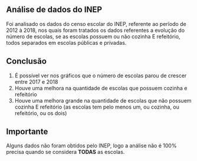 ## Análise de dados do INEP

Foi analisado os dados do censo escolar do INEP, referente ao período de 2012 à 2018, nos quais foram tratados os dados referentes a evolução do número de escolas, se as escolas possuem ou não cozinha E refeitório, todos separados em escolas públicas e privadas.  
  
## Conclusão
1. É possível ver nos gráficos que o número de escolas parou de crescer entre 2017 e 2018
2. Houve uma melhora na quantidade de escolas que possuem cozinha e refeitório
3. Houve uma melhora grande na quantidade de escolas que não possuem cozinha E refeitório (as escolas tem pelo menos um, ou cozinha, ou refeitório, ou os dois)
  
## Importante
Alguns dados não foram obtidos pelo INEP, logo a análise não é 100% precisa quando se considera **TODAS** as escolas.
